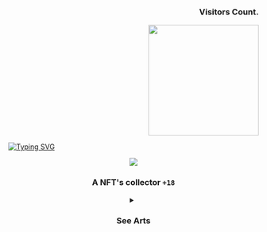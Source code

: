 

<div align="right">
  
### **Visitors Count.**
<img width="222px" src="https://count.getloli.com/get/@DEVsSecret?theme=rule34.xxx"/>

</div>
   
[![Typing SVG](https://readme-typing-svg.herokuapp.com/?color=f3f3f3&size=35&center=true&vCenter=true&width=1000&lines=Hello,+my+name+is+Secret;I'm+20+years+old;I'm+from+nowhere;I'm+a+NFT+collector+and+developer;Be+Welcome!+:%29)](https://git.io/typing-svg)

<div align="center"> <img src="https://user-images.githubusercontent.com/122627210/212360548-795d1e53-9dec-47ed-87cb-2203da58a622.gif"/></div>
 

<div align="center"> 
  
###  **A NFT's collector** **`+18`**
  <details>
 <summary><h3>See Arts</h3></summary>
    <div diplay="flex">
<img width="200px" src="https://lh3.googleusercontent.com/jOIYe2bVQTlFnoG-70TkdHAqWboI2xjZPHdiZPbH825R0s1Wj30n_PVevroqiuIVEDRSZnjYomeNpM2_HvsUGWdZEJyS8uSBmBjRFmriAz-7QzEoftoKY_u-Q0sa7J1kbTKFR1t0H6ibUZfgYl-6bOnCEERmmmkgus14NPc75o7pR_PjjSbCIjXSS_F42v6SXrpQDvM-GNditSloVWx5KMUrB3Vfzkc0b6ZXIw4eEF0bdyMvPCNbGpYjji9UR0t2OEM-VwCFO288Vg96jgaabZV2XDZj12plwrk5P2i4nAaNdIXpRP60h_Zf9K8pe8mMkVo5ZsM1j3nkSGuPYW8Q1TzvNJ7-AyDkvHmpx7Z-Cjknp-a1mDZsJZOF26u8tsu_N-eH-1ymDJDroRrPLPoskp3DXTjjStWKUIikakJEd944fgty5v6J-xT2xAf-MMoJaE29czoPjph2F_RKWjd4yXpLyMFaCinNWuAo2DmZy2f7sMkkGOUGM1wxLyHkF39LuESq_i-Zmt_zFUmmgtmIlIbwaO24NPGqSvGAMPpvfTpX9WTZ2wFpUCSmDv6zSNPnfBgWU0dSz5r3T1LgpPwdNXT3eetkKZG4oe1WShBjSUJVIj37bYa-eOJyHQb2lcjAxU7dtFhjeOK5pr_QmsfnLvgCzm9U8JmA7Q7RXIhU8nEl88U6B-ALiS-t61-FYqcmYxwfztsIh5eDgRpKNOBcckgu0SXTQ63jIv_O99I3ECBMVJuYs36BBEYUWRXXzXt1oW95w1rrtrqbmRz4jZkuWiuwn3uLIv8MpSKKQY5ISFovl055xxWJXdkS7mZADREwqPqR2PwfHTTOBuNgT1jTGVUdzqkWl1-7-Q8DBr3Elj3ObK1LzNITCQQpJPeEBmlnXxdfO74kf3CXTI39GsouI8PyCgGMZQGzeUMuTSbyfDKESeQH=w205-h206-no?authuser=0">
<img width="200px" src="https://lh3.googleusercontent.com/bGWNXEMkgAWXKZmLLfjc7TUx-DUUHFqiuQykDhSmXFjdITPwYhL1LiKnKBpXTcJXs585Unc1_h4-cPBl3llAQf521oaBPREOJCfufT4Y9exSd0AI3AeXFjwBVi1aEmnacWgFo7YcYL34ieB5MIAjM_yzbHE5VjmJl6Gx8_vCBHvw5lchnKAOMA6DfTLJK04oBaV9oU9OXdCe1GUjNUAsP5ZeVysOGW6gYw1a2gr5vw_N7QEiGE-hlrcxIyQUCgluyonVzsKKmjCVOD12OmkZEeVHmiM0SHsUXdhi5m64xH8aqv4LYzWYWs5T8Qh_urMueMO_AhW6Zj96hQqfctUPLlS2HYtySk6E1uRg7jhM7GBhV2O351kR1v3qU373TzI5pjv8DHykLO5Ab9apADMYO2G2D6nOri_HfIBJbq7K7OJ92Cj0W5GoRYQtUNMBbf6edrI3IS0feFsGMbyaGWkKP6ycGQMsZ7-BynffTGfBbcQDksiV0t6wNhPgWBv9I4P6gQ0QdKtCZpWdDPcbs4IOb4JGj--7P6hw39_DyEZdyvRGQlaxsQSiEPInRNOQmtVciWmA_DI2O4b-lAYx3JZKvNL-pOgMo7_jvan62keFE--OZN6ud-ub-EhRqQeFoGUUuAWIRxi2TSmQFREqqeKjQB9O-24RTr0v3UW43_qL04_b8PxFFIQYyOwTwfSiSeQ_MDMKHszQRkf3NiEMQ7Mb7ZS-SMnJhvCXISwoLKb-pMmve2O__KAn6MnurE0gJcPNgnSZg7xRu2LDparmF6BlgLOSyQzwX-Wu_myJG9lod-yqhkqLIWLbwDmOtcGUipCW9-z7i5VTnh-a1Fzjm7wX00cEVJUMtk9tcjdBPEnLuVhIDY_oL1gMls9q8e4pEReRHRRUd48RmvbfKm9mK8Oza9cH4M5WX2aEDy_Rn6ZKx-YNZad-=s400-no?authuser=0">
<img width="200px" src="https://lh3.googleusercontent.com/jJ9ZZmEH-Uw_CA7nnGgEv9pwzwObma9Kx47rrBzcNwe1cVoQjU3mwGjMUFiQ6L5uZEEPFODzl4YhRVAzMbf3lYQLT2OrzlkAoYyASsEIN82Eir77FV8Cr7ZU8GZOBwv0y9XXDShBj0EeG29A0bW1liwpzMjQZegRUJoEfIEqpL1CC7UGbK09P3z4Hf-89qAzGjJxY2-IraGSfJB6Q5yz9e0sBjQnY6-hlU-dDaNjRQGQTyBnYwETYRJiBB5pLOXj8q4R44JjVq7kQGkDw8CoZ4Mvs5JmxGAxziL1oWFRWoFZN05HyjkkOLfQQnHCdIiXnHjoYUeq6K4swFfaRSaqMr8sNgFDDaHjJKRWOzC7Egz9WkZs9IZjUtssc4_7GYJJIkJMNpisO8zqYxHWVc25c6DuaCk8uoROmPP05O1VB6Z82F9j84V4FG6aHGBZvvgB7gJuz51nj4-dTvS9ona3xze4VitmjgRfhuoPm8Ujlox7xF0AVdVNAH3wMwyETb0ElVyUY2gJyU1SUyP5Sf5vZh_aht4ggkHixBxouVUjhuO4Eg5DbIYWh9hwoxo1Vl4mA74gK_3ycPvOs22vEFXZ84GevYNATQPX55lBP3QYVyA9RgHtOISvLz99aEfyz-nnokAWx1TJudcoc67Movz2duuI3kyehUHO5gNWoY0ZhNOOcPs0B9dO6bfnsIeJDhGrgXA99lLimbNK5SWaQiBReE6EPKfWnCOOUJzfa1MyRQDa_OgrzMBlR_mApMFiuo73YIiqSboO5htpg9Mav7SIqcT5q0d8G-FpRwJWjFiROLZpGQtSV0O4bf_MOFZQRrzx4JxlUlcaybKQvP-7KMwFNTKGL9wki_xJyNNrAmp4yQaJgDUX-Ei9WAvoD7QNkXGKUTXPG5jStO06I-tZUdU2D9KaB0pJnUUlcBVIMbAS8p_qQY9B=s958-no?authuser=0">
<img width="200px" src="https://lh3.googleusercontent.com/jIrjkVwRt-J75nLmGKEA6SFot3LbyzeM05lCmGassgfN-ZaDHNdxmSzi_hL0Rvt4-vPAu9Id0EO5xrMGanwhlWauwJRVHLFI7Xn6-LMO_NCoiX3EXje4rty3YapJcAfklOcYqSSeANPcCMCzECNRt1QXhkkKZisG-bzPjALFzfvJb48ge0Y6d5JYuspwdmM9_301jdP63UEati4IlVSubOXlpBzD0KlbdGtd3X35qcHvl_dNDvzV28IN0-Ouho-oPjbUVw24rJeoEIi7qNORrMFR_ecyDxXnzfROxMKYPtaQ9hIIG9mfVrQ235EEt6X65GnWdl8YO3HS6s4eRkf9K7Okum4CmYWIGEZzS5TRaL4kh67uuS1FzqsRieE3_kHGnNbK5VDlRkL0-sNUSlURfJ2mSISrd20jo_e1NjXJtBCvfytSwcZXeEi4Yi4nonFhzo9T28xpMBIof72I9iKL2YxSL24PRM7zdmDnT8sky8NpV64b3XYkanoAA8CMAR7WMtD1vbmRmuRmyJgmy17K4IfDPMYCVIiUPOyu8wogTwlz2Iw1UgTXBjj_LJ1PHzDvj3UKrssHZQqF8forHmANvsv2-dinYZYIsS1JJovqhX99XuoxAE3EfXLzxA_Fea-ZHRQGVtdoSuMticIjQahy6wvcTOJ-LIk2a335q8HbPyypOtoHMI6SL1Bv7nrLilRsN980q93DYxuBDDo5Su_ysLkuizEkGW5HnZuunxr4bgyuKz_W4HI2NKlGP7N_n3afYiZNOO3HbDaN-I-FSXsw39SCjPGIf4MAtBhs1BueOwLuZliUV_y1DuhP02YcjNacaX1R5GeWY2yR6pZbik60FLMrYOhn5_GrDtZvbvkoK8ZAARMXF7Vt20ZJhdNWtObGmNqbEI95AF66DZv7ETUBNCBUdi9FXZziyPLLoFfpvnVfX9xn=s228-no?authuser=0">
<img width="200px" src="https://lh3.googleusercontent.com/p7CsBsDzPHsQrQCvZB3p33tRrG0lOWSkrrMBt7QwcN3u_fjMziXUxqC0o5LVDRNRaL8a87fwnIfFXckITlsfTDkYyBlS3yN9L9k_20Ane1crz3rtm76H-W8igu0FMXJ_5zjU8XrKoqtGDbEaZ0_C1WeEDRAwkEi2xxKLlLKDLojNW0UmgAKmR8yUYg_bG0qJK5yQ3F4wEtVWpQ_IARMkPayRV40lT3jRfy6yqp8x6nkOIoOVXoc9oYl28cGAdhyrZNyDSm04znLjR9a0Mgmz0E_K83JSx9-xxSULkwLi1UbWmASqRvSsSlgedwA44Z6jAu7i9SGjVJVYUnfQRlES6b_uvt5G4ji9Qy2qFGCrryI9O44fgc2s4wQVDZC-U5HTjAS3-eWaMtYsaDNmMvBTwTjNSNA_z_egau8iIIevCLw4UoGo-xG74t52JhZWvC2Zwf_2alPd8qDHz4zfVHc-ld2m_0Vg17u5caaaNmDFgwkTi1x1Ve02Zf3s0HrFnGhq7ryPTbmmv5Gh4SEbrc4tNnPLsnozeeOAzVgn9GMvm9EJiCnYrg_c8qWodaK7BpD33Pz3wE5AHV3eMAbmoYfMnnhUcAzeTBgWlNkD7QcDYTZ4b0qaOivNxJFTb0lcGmDY0HeKYIb91mZYPnhNqLrWVxsMrYfdtFp6TNBlmT2f9UM05V_Sgu69NVEYu__1kh4sfFkPFaJF0wzYzgLTsouoDq8X3cbPCPc6z8r_X4heWNhEVcro07jH-lHTjYfuH_5SCPbu0zcqYxVSRt48Iu2QxTBwuEgQOiUCTtKiFdBXCUuIyRuES-Kfais4gRYF7Bk34EicdtqhazQ42kKRJsTohmDPPuvInEMEm4n4ftjglYFn-jH7zk43udqBzjZ_GVPhqjauwm2JTRo6CnDRmNstVtJKANPNkSp6oJvn_soYtDrjkHgX=s958-no?authuser=0">
<img width="200px" src="https://lh3.googleusercontent.com/VJxQXxTiRuVNsF0EZX8cDdqMP-ne5W7huDXUgWHeJZjoW7bgFwthFKuBjxSDQwMkaSmOf_vd0lYjfk4MdiusY80XibaUwVmMorIL5s76ehT0fF0rTwbKB2glDdLDNb6PRI0-TyrDWzaXrTuEAygjQb7A2xyP08owJEt10cgh76YFE90G6H1GWwpIc1i-fddNt5nCyO-PKJSCf2l_PwKh4oq8vziDyp9Ew29Nf63rCxLYDzPdGXuo2Mkc40SAgzRmZxEShyUpbZPf1UNR2-777gtX2gJW4SW3mtUBeHl9YYaWpqh-VTaaL4ObXLKl4fXCM_vBR5pKv9GLmm8rWNO4pyXB78T1U5JfVLi8Gy0zgIZliSZGypKrW7FoxY2aw5KCBp_dEiDLxZC2OWuR8ZXSKS5PgR8wgJn82PaXS0thKkJ3pgfJJXSTNdypwEbl81ne79w9jpgoji0jIxWtEo4M8YUlIVBeymI-kz7d55kQJwHR1v_AU3UBJ47IRSyxgClKtClp-NfWgdeZKIe0_e_qFKFjTn2_z16qKQysaKjQf-Bc824oi780kO0uWNgy1HSaS6WtL3HWvf6yxPz2Ls7HHs7Lm1IVbhij946NPeb-fX8sB2kzxI_3TqYsgPfTaF0Vm-4km5ieEy55eBlnoJ8MwujV-DxKt5M9-PLdX18c6ztV9AaYgDjzF9_CxmW3olVZEntnSGxgTHLPz4vHohH1qiEOC_5cf3gUzlwScVPGpnXT5n09aBNn1WPtbEP6ECKop1Tl3h3RKws0aXezmLED1t1227KrCjC-G-nRSGJ2ewsqezaJN0EmSNDP6zpjfjYGwX5M_O9KwjnjJ2n6bIfahuI11DnnneofPQCRYa-Q6QFbHZFT5SYakL_KikVqdGXNoRGI_g5mJwGuXCWW-TXjqa1OXtrRJCftklXpvjtmQjZqPFH9=s958-no?authuser=0">
<img width="220px" src="https://lh3.googleusercontent.com/ty7vgqwYflDWZksPgCmtMdMPcYbnhf-DjBIaG0Uho10tccBQqVuidmzLAB9KkQoZZyo-vtDlJX39x4a9gmShGrEcMkiRCvM-fN2MwOn_bpOFkWu79T7lYYlhrN80oLckzH8KD2dCrgpFv1o4DlW4qG_GsHhHawausdjW9BtgBQ-YZhwMSKwU1h2xy0WKL-1gy1zaKtpcbcDtu0BbuBa1byKudWBT-u1nnMiUq5ieggxnaa8p0U5ZciWkM0lCDoNmZEbgzn9eZdIZvcyLVmFtiulb8WeNNZepRJjfItBTCxXRQNcctMxIqebWE_E3nS1mTe626rcAY8Dh6C_u7doOOqaRPCI_HXNHHSJlvegDaqLBe2goluihPvxTNcmodvCsdmwVZgbQC2C_kgaTDMzCgJWhslu1EcX4oKhTBbqoKvTVayPMwSdVBRI5wUffm_-eufTJNoxL7SPaU4cvXtyMSQkb5a0pd8xEW43-h-CFmJ4_vsHObIsFPcVVZOkM0lvwUkAGJgcurK53qHUXaGfLHaTM6-pfaZiCUMQqgZMG20ZJouq80J-Y5iinz9JcN_DG0Warenm7fkZFXFKea0IoedLNG7imoT96JuGLQgdbkz3aASzy0_mVRWGuW2O130ZcMIqjph0mnT-J_e9Cl89XJx0AMRH3ospZycfR9dmeUoo8WUbYNjcBqUuhD6qQGHcNhFi7neH-Dly90VjBVIHtw38w0wwX5aN9oDqipLqgZIixqKdSDTN8Tu8QKIEohyFp0MZxqWiFBIZDxGD0d8ADRl3Qbk_iSWGoadeY1QCjGtEb14VSdPM03JMZ8LQiP5Mdlq2U54DzGYOxcODeFnZTOOsJJPj0QonFuRlSpPx4NHIFOGYcsgWV3fRZ-RclEOXju2wdSAWZPd8avjBVas6igQYvNhseA1hvArkAiZzuTlg_ClVU=w1024-h941-no?authuser=0">


    
  </details>

